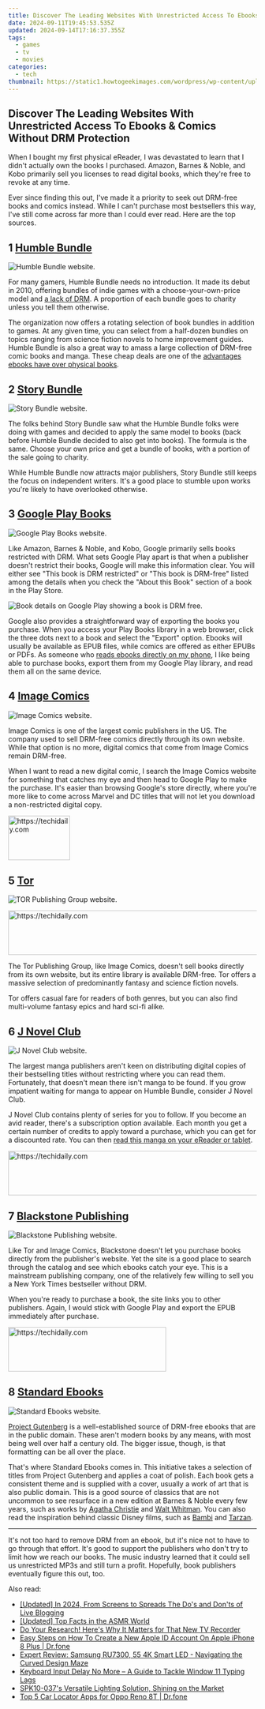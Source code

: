 ```yaml
---
title: Discover The Leading Websites With Unrestricted Access To Ebooks & Comics Without DRM Protection
date: 2024-09-11T19:45:53.535Z
updated: 2024-09-14T17:16:37.355Z
tags:
  - games
  - tv
  - movies
categories:
  - tech
thumbnail: https://static1.howtogeekimages.com/wordpress/wp-content/uploads/2024/08/an-open-book-with-a-tablet-above-it-and-a-bookshelf-with-several-books-in-the-background.jpg
---
```


## Discover The Leading Websites With Unrestricted Access To Ebooks & Comics Without DRM Protection

When I bought my first physical eReader, I was devastated to learn that I didn't actually own the books I purchased. Amazon, Barnes & Noble, and Kobo primarily sell you licenses to read digital books, which they're free to revoke at any time.

 Ever since finding this out, I've made it a priority to seek out DRM-free books and comics instead. While I can't purchase most bestsellers this way, I've still come across far more than I could ever read. Here are the top sources.

## 1 [Humble Bundle](https://www.anrdoezrs.net/links/3607085/type/dlg/sid/UUhtgUeUpU2005046/https://www.humblebundle.com/books) 

![Humble Bundle website.](https://static1.howtogeekimages.com/wordpress/wp-content/uploads/2024/08/1000045809.jpg) 

 For many gamers, Humble Bundle needs no introduction. It made its debut in 2010, offering bundles of indie games with a choose-your-own-price model and [a lack of DRM](https://youtube-webster.techidaily.com/ed-leveraging-your-smartphone-a-2024-tutorial-on-youtubing-money/). A proportion of each bundle goes to charity unless you tell them otherwise.

 The organization now offers a rotating selection of book bundles in addition to games. At any given time, you can select from a half-dozen bundles on topics ranging from science fiction novels to home improvement guides. Humble Bundle is also a great way to amass a large collection of DRM-free comic books and manga. These cheap deals are one of the [advantages ebooks have over physical books](https://pokemon-go-android.techidaily.com/in-2024-latest-way-to-get-shiny-meltan-box-in-pokemon-go-mystery-box-on-realme-11-proplus-drfone-by-drfone-virtual-android/).

## 2 [Story Bundle](https://storybundle.com/) 

![Story Bundle website.](https://static1.howtogeekimages.com/wordpress/wp-content/uploads/2024/08/1000045807.jpg) 

 The folks behind Story Bundle saw what the Humble Bundle folks were doing with games and decided to apply the same model to books (back before Humble Bundle decided to also get into books). The formula is the same. Choose your own price and get a bundle of books, with a portion of the sale going to charity.

 While Humble Bundle now attracts major publishers, Story Bundle still keeps the focus on independent writers. It's a good place to stumble upon works you're likely to have overlooked otherwise.

## 3 [Google Play Books](https://www.anrdoezrs.net/links/3607085/type/dlg/sid/UUhtgUeUpU2005046/https://play.google.com/store/books) 

![Google Play Books website.](https://static1.howtogeekimages.com/wordpress/wp-content/uploads/2024/08/1000045811.jpg) 

 Like Amazon, Barnes & Noble, and Kobo, Google primarily sells books restricted with DRM. What sets Google Play apart is that when a publisher doesn't restrict their books, Google will make this information clear. You will either see "This book is DRM restricted" or "This book is DRM-free" listed among the details when you check the "About this Book" section of a book in the Play Store.

![Book details on Google Play showing a book is DRM free.](https://static1.howtogeekimages.com/wordpress/wp-content/uploads/2024/08/1000045825.png) 

 Google also provides a straightforward way of exporting the books you purchase. When you access your Play Books library in a web browser, click the three dots next to a book and select the "Export" option. Ebooks will usually be available as EPUB files, while comics are offered as either EPUBs or PDFs. As someone who [reads ebooks directly on my phone](https://win-howtos.techidaily.com/how-to-successfully-resolve-error-code-0x80ebbbb-on-windows-updates-proven-techniques-inside/), I like being able to purchase books, export them from my Google Play library, and read them all on the same device.

## 4 [Image Comics](https://imagecomics.com/) 

![Image Comics website.](https://static1.howtogeekimages.com/wordpress/wp-content/uploads/2024/08/1000045805.jpg) 

 Image Comics is one of the largest comic publishers in the US. The company used to sell DRM-free comics directly through its own website. While that option is no more, digital comics that come from Image Comics remain DRM-free.

 When I want to read a new digital comic, I search the Image Comics website for something that catches my eye and then head to Google Play to make the purchase. It's easier than browsing Google's store directly, where you're more like to come across Marvel and DC titles that will not let you download a non-restricted digital copy.

<!-- affiliate ads begin -->
<a href="https://aligracehair.sjv.io/c/5597632/2135409/19272" target="_top" id="2135409">
  <img src="//a.impactradius-go.com/display-ad/19272-2135409" border="0" alt="https://techidaily.com" width="125" height="90"/>
</a>
<img height="0" width="0" src="https://aligracehair.sjv.io/i/5597632/2135409/19272" style="position:absolute;visibility:hidden;" border="0" />
<!-- affiliate ads end -->

## 5 [Tor](https://torpublishinggroup.com/) 

![TOR Publishing Group website.](https://static1.howtogeekimages.com/wordpress/wp-content/uploads/2024/08/1000045815.jpg) 

<!-- affiliate ads begin -->
<a href="https://unicoeye.pxf.io/c/5597632/2134237/18498" target="_top" id="2134237">
  <img src="//a.impactradius-go.com/display-ad/18498-2134237" border="0" alt="https://techidaily.com" width="728" height="90"/>
</a>
<img height="0" width="0" src="https://unicoeye.pxf.io/i/5597632/2134237/18498" style="position:absolute;visibility:hidden;" border="0" />
<!-- affiliate ads end -->

 The Tor Publishing Group, like Image Comics, doesn't sell books directly from its own website, but its entire library is available DRM-free. Tor offers a massive selection of predominantly fantasy and science fiction novels.

 Tor offers casual fare for readers of both genres, but you can also find multi-volume fantasy epics and hard sci-fi alike.

## 6 [J Novel Club](https://j-novel.club/) 

![J Novel Club website.](https://static1.howtogeekimages.com/wordpress/wp-content/uploads/2024/08/1000045820.jpg) 

 The largest manga publishers aren't keen on distributing digital copies of their bestselling titles without restricting where you can read them. Fortunately, that doesn't mean there isn't manga to be found. If you grow impatient waiting for manga to appear on Humble Bundle, consider J Novel Club.

 J Novel Club contains plenty of series for you to follow. If you become an avid reader, there's a subscription option available. Each month you get a certain number of credits to apply toward a purchase, which you can get for a discounted rate. You can then [read this manga on your eReader or tablet](https://android-location-track.techidaily.com/2-ways-to-monitor-vivo-y100-5g-activity-drfone-by-drfone-virtual-android/).

<!-- affiliate ads begin -->
<a href="https://appsumo.8odi.net/c/5597632/2137379/7443" target="_top" id="2137379">
  <img src="//a.impactradius-go.com/display-ad/7443-2137379" border="0" alt="https://techidaily.com" width="728" height="90"/>
</a>
<img height="0" width="0" src="https://appsumo.8odi.net/i/5597632/2137379/7443" style="position:absolute;visibility:hidden;" border="0" />
<!-- affiliate ads end -->

## 7 [Blackstone Publishing](https://www.blackstonepublishing.com/) 

![Blackstone Publishing website.](https://static1.howtogeekimages.com/wordpress/wp-content/uploads/2024/08/1000045822.jpg) 

 Like Tor and Image Comics, Blackstone doesn't let you purchase books directly from the publisher's website. Yet the site is a good place to search through the catalog and see which ebooks catch your eye. This is a mainstream publishing company, one of the relatively few willing to sell you a New York Times bestseller without DRM.

 When you're ready to purchase a book, the site links you to other publishers. Again, I would stick with Google Play and export the EPUB immediately after purchase.

<!-- affiliate ads begin -->
<a href="https://aligracehair.sjv.io/c/5597632/2135401/19272" target="_top" id="2135401">
  <img src="//a.impactradius-go.com/display-ad/19272-2135401" border="0" alt="https://techidaily.com" width="320" height="90"/>
</a>
<img height="0" width="0" src="https://aligracehair.sjv.io/i/5597632/2135401/19272" style="position:absolute;visibility:hidden;" border="0" />
<!-- affiliate ads end -->

## 8 [Standard Ebooks](https://standardebooks.org/) 

![Standard Ebooks website.](https://static1.howtogeekimages.com/wordpress/wp-content/uploads/2024/08/1000045824.jpg) 

[Project Gutenberg](https://www.gutenberg.org/) is a well-established source of DRM-free ebooks that are in the public domain. These aren't modern books by any means, with most being well over half a century old. The bigger issue, though, is that formatting can be all over the place.

 That's where Standard Ebooks comes in. This initiative takes a selection of titles from Project Gutenberg and applies a coat of polish. Each book gets a consistent theme and is supplied with a cover, usually a work of art that is also public domain. This is a good source of classics that are not uncommon to see resurface in a new edition at Barnes & Noble every few years, such as works by [Agatha Christie](https://standardebooks.org/ebooks/agatha-christie/the-mystery-of-the-blue-train) and [Walt Whitman](https://standardebooks.org/ebooks/walt-whitman/leaves-of-grass). You can also read the inspiration behind classic Disney films, such as [Bambi](https://standardebooks.org/ebooks/felix-salten/bambi/whittaker-chambers) and [Tarzan](https://standardebooks.org/ebooks/edgar-rice-burroughs/tarzan-and-the-golden-lion).

---

 It's not too hard to remove DRM from an ebook, but it's nice not to have to go through that effort. It's good to support the publishers who don't try to limit how we reach our books. The music industry learned that it could sell us unrestricted MP3s and still turn a profit. Hopefully, book publishers eventually figure this out, too.

<ins class="adsbygoogle"
     style="display:block"
     data-ad-format="autorelaxed"
     data-ad-client="ca-pub-7571918770474297"
     data-ad-slot="1223367746"></ins>

<ins class="adsbygoogle"
     style="display:block"
     data-ad-client="ca-pub-7571918770474297"
     data-ad-slot="8358498916"
     data-ad-format="auto"
     data-full-width-responsive="true"></ins>

<span class="atpl-alsoreadstyle">Also read:</span>
<div><ul>
<li><a href="https://youtube-sure.techidaily.com/ed-in-2024-from-screens-to-spreads-the-dos-and-donts-of-live-blogging/"><u>[Updated] In 2024, From Screens to Spreads The Do's and Don'ts of Live Blogging</u></a></li>
<li><a href="https://facebook-record-videos.techidaily.com/updated-top-facts-in-the-asmr-world/"><u>[Updated] Top Facts in the ASMR World</u></a></li>
<li><a href="https://buynow-marvelous.techidaily.com/do-your-research-heres-why-it-matters-for-that-new-tv-recorder/"><u>Do Your Research! Here's Why It Matters for That New TV Recorder</u></a></li>
<li><a href="https://iphone-unlock.techidaily.com/easy-steps-on-how-to-create-a-new-apple-id-account-on-apple-iphone-8-plus-drfone-by-drfone-ios/"><u>Easy Steps on How To Create a New Apple ID Account On Apple iPhone 8 Plus | Dr.fone</u></a></li>
<li><a href="https://buynow-marvelous.techidaily.com/expert-review-samsung-ru7300-55-4k-smart-led-navigating-the-curved-design-maze/"><u>Expert Review: Samsung RU7300, 55 4K Smart LED - Navigating the Curved Design Maze</u></a></li>
<li><a href="https://win-howtos.techidaily.com/keyboard-input-delay-no-more-a-guide-to-tackle-window-11-typing-lags/"><u>Keyboard Input Delay No More – A Guide to Tackle Window 11 Typing Lags</u></a></li>
<li><a href="https://buynow-marvelous.techidaily.com/spk10-037s-versatile-lighting-solution-shining-on-the-market/"><u>SPK10-037's Versatile Lighting Solution, Shining on the Market</u></a></li>
<li><a href="https://android-location-track.techidaily.com/top-5-car-locator-apps-for-oppo-reno-8t-drfone-by-drfone-virtual-android/"><u>Top 5 Car Locator Apps for Oppo Reno 8T | Dr.fone</u></a></li>
</ul></div>

